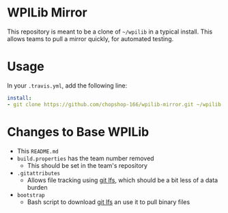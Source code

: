 WPILib Mirror
=============

This repository is meant to be a clone of `~/wpilib` in a typical install.
This allows teams to pull a mirror quickly, for automated testing.

Usage
=====

In your `.travis.yml`, add the following line:

```yaml
install:
- git clone https://github.com/chopshop-166/wpilib-mirror.git ~/wpilib && ~/wpilib/bootstrap
```

Changes to Base WPILib
======================

* This `README.md`
* `build.properties` has the team number removed
	* This should be set in the team's repository
* `.gitattributes`
	* Allows file tracking using [git lfs][], which should be a bit less of a data burden
* `bootstrap`
	* Bash script to download [git lfs][] an use it to pull binary files

[git lfs]: https://git-lfs.github.com/
